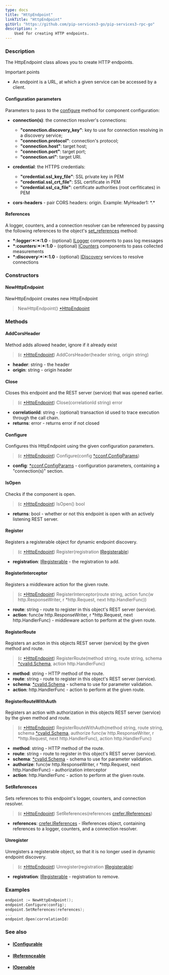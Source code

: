 ```yaml
---
type: docs
title: "HttpEndpoint"
linkTitle: "HttpEndpoint"
gitUrl: "https://github.com/pip-services3-go/pip-services3-rpc-go"
description: >
    Used for creating HTTP endpoints. 
---
```


### Description

The HttpEndpoint class allows you to create HTTP endpoints. 

Important points

- An endpoint is a URL, at which a given service can be accessed by a client. 

#### Configuration parameters
Parameters to pass to the [configure](#configure) method for component configuration:

- **connection(s)**: the connection resolver's connections:
    - **"connection.discovery_key"**: key to use for connection resolving in a discovery service;
    - **"connection.protocol"**: connection's protocol;
    - **"connection.host"**: target host;
    - **"connection.port"**: target port;
    - **"connection.uri"**: target URI.
- **credential**: the HTTPS credentials:
    - **"credential.ssl_key_file"**: SSL private key in PEM
    - **"credential.ssl_crt_file"**: SSL certificate in PEM
    - **"credential.ssl_ca_file"**: certificate authorities (root cerfiticates) in PEM

- **cors-headers** - pair CORS headers: origin. Example: MyHeader1: \*.\*

#### References
A logger, counters, and a connection resolver can be referenced by passing the 
following references to the object's [set_references](#set_references) method:

- **\*:logger:\*:\*:1.0** - (optional) [ILogger](../../../components/log/ilogger) components to pass log messages
- **\*:counters:\*:\*:1.0** - (optional) [ICounters](../../../components/count/icounters) components to pass collected measurements
- **\*:discovery:\*:\*:1.0** - (optional) [IDiscovery](../../../components/connect/idiscovery) services to resolve connections

### Constructors

#### NewHttpEndpoint
NewHttpEndpoint creates new HttpEndpoint

> NewHttpEndpoint() [*HttpEndpoint]()

### Methods

#### AddCorsHeader
Method adds allowed header, ignore if it already exist
> (c [*HttpEndpoint]()) AddCorsHeader(header string, origin string)

- **header**: string - the header
- **origin**: string - origin header

#### Close
Closes this endpoint and the REST server (service) that was opened earlier.

> (c [*HttpEndpoint]()) Close(correlationId string) error

- **correlationId**: string - (optional) transaction id used to trace execution through the call chain.
- **returns**: error - returns error if not closed


#### Configure
Configures this HttpEndpoint using the given configuration parameters.

> (c [*HttpEndpoint]()) Configure(config [*cconf.ConfigParams](../../../commons/config/config_params))

- **config**: [*cconf.ConfigParams](../../../commons/config/config_params) - configuration parameters, containing a "connection(s)" section.


#### IsOpen
Checks if the component is open.

> (c [*HttpEndpoint]()) IsOpen() bool

- **returns**: bool - whether or not this endpoint is open with an actively listening REST server.


#### Register
Registers a registerable object for dynamic endpoint discovery.

> (c [*HttpEndpoint]()) Register(registration [IRegisterable](../../services/iregisterable))

- **registration**: [IRegisterable](../../services/iregisterable) - the registration to add.


#### RegisterInterceptor
Registers a middleware action for the given route.

> (c [*HttpEndpoint]()) RegisterInterceptor(route string, action func(w http.ResponseWriter, r *http.Request, next http.HandlerFunc))

- **route**: string - route to register in this object's REST server (service).
- **action**: func(w http.ResponseWriter, r *http.Request, next http.HandlerFunc) - middleware action to perform at the given route.


#### RegisterRoute
Registers an action in this objects REST server (service) by the given method and route.

> (c [*HttpEndpoint]()) RegisterRoute(method string, route string, schema [*cvalid.Schema](../../../commons/validate/schema), action http.HandlerFunc)

- **method**: string - HTTP method of the route.
- **route**: string - route to register in this object's REST server (service).
- **schema**: [*cvalid.Schema](../../../commons/validate/schema) - schema to use for parameter validation.
- **action**: http.HandlerFunc - action to perform at the given route.


#### RegisterRouteWithAuth
Registers an action with authorization in this objects REST server (service)
by the given method and route.

> (c [*HttpEndpoint]()) RegisterRouteWithAuth(method string, route string, schema [*cvalid.Schema](../../../commons/validate/schema), authorize func(w http.ResponseWriter, r *http.Request, next http.HandlerFunc), action http.HandlerFunc)

- **method**: string - HTTP method of the route.
- **route**: string - route to register in this object's REST server (service).
- **schema**: [*cvalid.Schema](../../../commons/validate/schema) - schema to use for parameter validation.
- **authorize**: func(w http.ResponseWriter, r *http.Request, next http.HandlerFunc) - authorization interceptor
- **action**: http.HandlerFunc - action to perform at the given route.


#### SetReferences
Sets references to this endpoint's logger, counters, and connection resolver.

> (c [*HttpEndpoint]()) SetReferences(references [crefer.IReferences](../../../commons/refer/ireferences))

- **references**: [crefer.IReferences](../../../commons/refer/ireferences) - IReferences object, containing references to a logger, counters, and a connection resolver.


#### Unregister
Unregisters a registerable object, so that it is no longer used in dynamic endpoint discovery.

> (c [*HttpEndpoint]()) Unregister(registration [IRegisterable](../services/iregisterable))

- **registration**: [IRegisterable](../services/iregisterable) - registration to remove.

### Examples

```go
endpoint := NewHttpEndpoint();
endpoint.Configure(config);
endpoint.SetReferences(references);
...
endpoint.Open(correlationId)
```

### See also
- #### [IConfigurable](../../../commons/config/iconfigurable)
- #### [IReferenceable](../../../commons/refer/ireferenceable)
- #### [IOpenable](../../../commons/run/iopenable)
